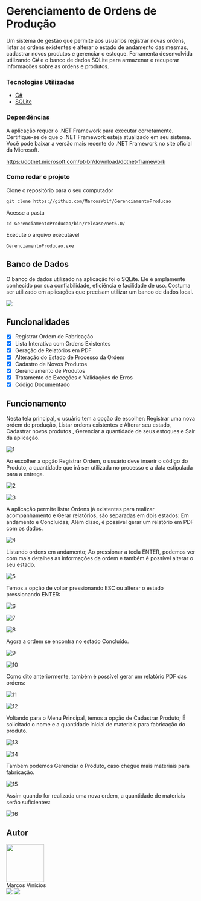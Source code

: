 # Gerenciamento de Ordens de Produção

Um sistema de gestão que permite aos usuários registrar novas ordens, listar as ordens existentes e alterar o estado de andamento das mesmas, cadastrar novos produtos e gerenciar o estoque. Ferramenta desenvolvida utilizando C# e o banco de dados SQLite para armazenar e recuperar informações sobre as ordens e produtos.

### Tecnologias Utilizadas

* [C#](https://dotnet.microsoft.com/pt-br/languages/csharp)
* [SQLite](https://www.sqlite.org/)

### Dependências

A aplicação requer o .NET Framework para executar corretamente. Certifique-se de que o .NET Framework esteja atualizado em seu sistema. Você pode baixar a versão mais recente do .NET Framework no site oficial da Microsoft.

https://dotnet.microsoft.com/pt-br/download/dotnet-framework


### Como rodar o projeto

Clone o repositório para o seu computador

```
git clone https://github.com/MarcosWolf/GerenciamentoProducao
```

Acesse a pasta

```
cd GerenciamentoProducao/bin/release/net6.0/
```

Execute o arquivo executável

```
GerenciamentoProducao.exe
```

## Banco de Dados

O banco de dados utilizado na aplicação foi o SQLite. Ele é amplamente conhecido por sua confiabilidade, eficiência e facilidade de uso. Costuma ser utilizado em aplicações que precisam utilizar um banco de dados local. 

[![](https://mermaid.ink/img/pako:eNp9Uc2KAjEMfpWS6-oLlD16lV3wWljCJLrFmdRNU2HQeXerHZQB2V7afj_J1_QCXSIGD12POW8iHhSHIK6ub01UOnOf1_XafSmxLnDvPqKYO7XbT6Slq9I70yiHp0Jw4P8q_BUUizYGaapHotb40hDXDOkOPRu69zkW2lfpmcotWmOJ-3hmHTdo_MacDa3kRkxBYAUD64CR6tQewQLYL9e3ga9HQj0GCDJVHRZLu1E68KaFV1BOVFvMQwa_xz5XlCla0u38DfdtugEzbYhP?type=png)](https://mermaid.live/edit#pako:eNp9Uc2KAjEMfpWS6-oLlD16lV3wWljCJLrFmdRNU2HQeXerHZQB2V7afj_J1_QCXSIGD12POW8iHhSHIK6ub01UOnOf1_XafSmxLnDvPqKYO7XbT6Slq9I70yiHp0Jw4P8q_BUUizYGaapHotb40hDXDOkOPRu69zkW2lfpmcotWmOJ-3hmHTdo_MacDa3kRkxBYAUD64CR6tQewQLYL9e3ga9HQj0GCDJVHRZLu1E68KaFV1BOVFvMQwa_xz5XlCla0u38DfdtugEzbYhP)

## Funcionalidades

- [X] Registrar Ordem de Fabricação
- [X] Lista Interativa com Ordens Existentes
- [X] Geração de Relatórios em PDF
- [X] Alteração do Estado de Processo da Ordem
- [X] Cadastro de Novos Produtos
- [X] Gerenciamento de Produtos
- [X] Tratamento de Exceções e Validações de Erros
- [X] Código Documentado 

## Funcionamento


Nesta tela principal, o usuário tem a opção de escolher: Registrar uma nova ordem de produção, Listar ordens existentes e Alterar seu estado, Cadastrar novos produtos , Gerenciar a quantidade de seus estoques e Sair da aplicação.

![1](https://github.com/MarcosWolf/GerenciamentoProducao/assets/26293082/75fc48aa-cd72-459c-ad5a-4e87f36be21b)

Ao escolher a opção Registrar Ordem, o usuário deve inserir o código do Produto, a quantidade que irá ser utilizada no processo e a data estipulada para a entrega.

![2](https://github.com/MarcosWolf/GerenciamentoProducao/assets/26293082/0ee8f9c3-c566-431b-b5bf-2ab91a1df40a)

![3](https://github.com/MarcosWolf/GerenciamentoProducao/assets/26293082/14635a76-71d3-4ff7-97bf-268289bc7398)

A aplicação permite listar Ordens já existentes para realizar acompanhamento e Gerar relatórios, são separadas em dois estados: Em andamento e Concluídas; Além disso, é possível gerar um relatório em PDF com os dados.

![4](https://github.com/MarcosWolf/GerenciamentoProducao/assets/26293082/70505338-5963-45c3-b165-035af715f7e8)

Listando ordens em andamento; Ao pressionar a tecla ENTER, podemos ver com mais detalhes as informações da ordem e também é possível alterar o seu estado.

![5](https://github.com/MarcosWolf/GerenciamentoProducao/assets/26293082/13703414-0bd5-4e0e-93bc-7e2edb7e5efb)

Temos a opção de voltar pressionando ESC ou alterar o estado pressionando ENTER:

![6](https://github.com/MarcosWolf/GerenciamentoProducao/assets/26293082/df2d9fad-9865-498e-a2ee-8350d29723a5)

![7](https://github.com/MarcosWolf/GerenciamentoProducao/assets/26293082/040cd7c7-a278-47ee-9625-e96f386b46f8)

![8](https://github.com/MarcosWolf/GerenciamentoProducao/assets/26293082/585b6559-90ca-4a6e-aa9f-c37c7e77ced9)

Agora a ordem se encontra no estado Concluído.

![9](https://github.com/MarcosWolf/GerenciamentoProducao/assets/26293082/df06488d-173b-4e81-bc68-5a902ffbc3e3)

![10](https://github.com/MarcosWolf/GerenciamentoProducao/assets/26293082/ff7a6bc3-60f1-4140-a3c0-4e2c1fb8d4f3)

Como dito anteriormente, também é possível gerar um relatório PDF das ordens:

![11](https://github.com/MarcosWolf/GerenciamentoProducao/assets/26293082/66368e48-0e02-435b-a446-7df62f797ffb)

![12](https://github.com/MarcosWolf/GerenciamentoProducao/assets/26293082/955248d0-e82d-43e2-b983-d878f24168b1)

Voltando para o Menu Principal, temos a opção de Cadastrar Produto; É solicitado o nome e a quantidade inicial de materiais para fabricação do produto.

![13](https://github.com/MarcosWolf/GerenciamentoProducao/assets/26293082/47640a52-68ff-4243-80ca-313c85d124d9)

![14](https://github.com/MarcosWolf/GerenciamentoProducao/assets/26293082/4a695d06-43b9-4fce-b38e-d372a2ba3f02)

Também podemos Gerenciar o Produto, caso chegue mais materiais para fabricação.

![15](https://github.com/MarcosWolf/GerenciamentoProducao/assets/26293082/de26910c-9d9e-4327-9a26-9701b04d4dd8)

Assim quando for realizada uma nova ordem, a quantidade de materiais serão suficientes:

![16](https://github.com/MarcosWolf/GerenciamentoProducao/assets/26293082/9c91cd1c-1d10-4f33-b025-5d2aa3d1fc20)

##  Autor

   <a href="https://www.marcoswolf.com.br/">
    <img style="width:100px" src="https://avatars.githubusercontent.com/u/26293082?v=4" alt=""/>
    <br />    
   </a>
   Marcos Vinícios
   
   <div>
   	<a href="mailto:contato@marcoswolf.com.br"><img src="https://img.shields.io/badge/Gmail-D14836?style=for-the-badge&logo=gmail&logoColor=white"/></a>
   	<a href="https://www.linkedin.com/in/marcoswolf/" target="_blank" rel="noopener noreferrer"><img src="https://img.shields.io/badge/LinkedIn-0077B5?style=for-the-badge&logo=linkedin&logoColor=white"/></a>
   </div>
</div>
















